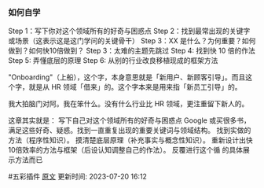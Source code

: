 
### 如何自学
Step 1：写下你对这个领域所有的好奇与困惑点
Step 2：找到最常出现的关键字或场景（这表示这是这门学问的关键骨干）
Step 3：XX 是什么？为何重要？如何做到？如何快10倍做到？
Step 3：太难的主题先跳过
Step 4: 找到快 10 倍的作法
Step 5: 弄懂底层的原理
Step 6: 从别的行业改良移植现成的框架方法

"Onboarding"（上船），这个字，本身意思就是「新用户、新顾客引导」。而且这个字，就是从 HR 领域「借来」的。这个字本来是用来指「新员工引导」的。

我大拍脑门对阿。我在笨什么。没有什么行业比 HR 领域，更注重留下新人的。

这章其实就是：
写下自己对这个领域所有的好奇与困惑点
Google 或买很多书，满足这些好奇、疑惑。找到一直重复出现的重要关键词与领域结构。
找到实做的方法（程序性知识）。
摸清楚底层原理（补充事实与概念性知识）。
重新设计出快10倍效率的方法与框架（后设认知调整自己的作法）。
反覆进行这个循
的具体展示方法而已



 #五彩插件 [原文](https://github.com/xdite/learn-hack/blob/master/17.md)
更新时间: 2023-07-20 16:12